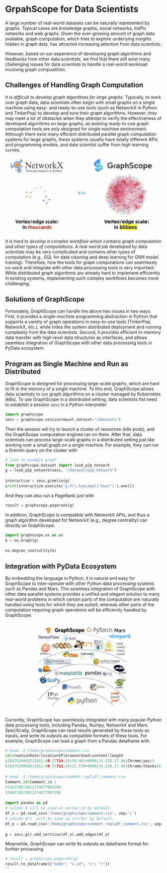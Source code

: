 # GrpahScope for Data Scientists

A large number of real-world datasets can be naturally represented by graphs. Typical cases 
are knowledge graphs, social networks, traffic networks and web graphs. Given the ever-growing amount of graph data available, graph computation, which tries to explore underlying insights hidden in graph data, has attracted increasing attention from data scientists.

However, based on our experience of developing graph algorithms and feedbacks from other data scientists, we find that there still exist many challenging issues for data scientists to handle a real-world workload involving graph compuatition.

## Challenges of Handling Graph Computation

*It is difficult to develop graph algorithms for large graphs.* Typically, to work over graph data, data scientists often begin with small graphs on a single machine using easy- and ready-to-use tools (such as NetworkX in Python and TinkerPop) to develop and tune their graph algorithms. However, they may meet a lot of obstacles when they attempt to verify the effectiveness of developed algorithms on large graphs, as existing ready-to-use graph computation tools are only designed for single machine environment. Although there exist many efficient distributed parallel graph computation systems for large graphs, these systems usually have totally different APIs and programming models, and data scientist suffer from high learning curves.

![Graph scales of networkx and graphscope](./images/graph-scale.png)

*It is hard to develop a complex workflow which contains graph computation and other types of computations.* A real-world job developed by data scientists may be very complicated and contains other types of computation (e.g., SQL for data cleaning and deep learning for GNN model training). Therefore, how the tools for graph computations can seamlessly co-work and integrate with other data processing tools is very important. While distributed graph algorithms are already hard to implement efficiently in existing systems, implementing such complex workflows becomes more challenging.


## Solutions of GraphScope

Fortunately, GraphScope can handle the above two issues in two ways. First, it provides a single-machine programming abstraction in Python that supports a variety of graph operations in easy-to-use tools (TinkerPop, NetworkX, etc.), while hides the system distributed deployment and running complexity from the data scientists. Second, it provides efficient in-memory data transfer with high-level data structures as interfaces, and allows seamless integration of GraphScope with other data processing tools in PyData ecosystem.

## Program as Single Machine and Run as Distributed 

GraphScope is designed for processing large-scale graphs, which are hard to fit in the memory of a single machine. To this end, GraphScope allows data scientists to run graph algorithms on a cluster managed by Kubernetes (k8s). To use GraphScope in a distributed setting, data scientists fist need to establish a session `sess` in a Python interpreter.

```python
import graphscope
sess = graphscope.session(mount_dataset="/datasets")
```

Then the session will try to launch a cluster of resources (k8s pods), and the GraphScope computation engines ran on them. After that, data scientists can process large-scale graphs in a distributed setting just like working over a small graph on a single machine. For example, they can run a Gremlin query on the cluster with 

```python
# load an example graph
from graphscope.dataset import load_p2p_network
g = load_p2p_network(sess, "/dataset/p2p_network")

interactive = sess.gremlin(g)
print(interactive.execute('g.V().hasLabel("host")').one())
```

And they can also run a PageRank just with
```python
result = graphscope.pagerank(g)
```

In addition, GraphScope is compatible with NetworkX APIs, and thus a graph algorithm developed for NetworkX (e.g., degree centrality) can directly on GraphScope:
```python
import graphscope.nx as nx
G = nx.Graph(g)

nx.degree_centrality(G)
```

## Integration with PyData Ecosystem

By embedding the language in Python, it is natural and easy for GraphScope to inter-operate with other Python data processing systems such as Pandas and Mars. This seamless integration of GraphScope with other data-parallel systems provides a unified and elegant solution to many real-world problems in which certain parts of the computation are naturally handled using tools for which they are suited; whereas other parts of the computation requiring graph operations will be efficiently handled by GraphScope.

![GraphScope in PyData ecosystem](./images/pydata-eco.png)

Currently, GraphScope has seamlessly integrated with many popular Python data processing tools, including Pandas, Numpy, NetworkX and Mars. Specifically, GraphScope can read results generated by these tools as inputs, and write its outputs as compatible formats of these tools. For example, GraphScope can load a graph from a Pandas dataframe with.

```python
# head -3 /home/graphscope/comment.csv
id|creationDate|locationIP|browserUsed|content|length
618475290625|2011-08-17T14:26:59.961+0000|31.210.17.48|Chrome|yes|3
618475290626|2011-08-17T11:10:21.570+0000|31.210.17.48|Chrome|thanks|6

# head -3 /home/graphscope/comment_replyOf_comment.csv
Comment.id|Comment.id.1
274877907301|274877907299
274877907302|274877907299

import pandas as pd
# column 0 will be used as vertex_id by default.
df_v = pd.read_csv('/home/graphscope/comment.csv', sep='|')
# column 0/1  will be used as src/dst by default.
df_e = pd.read_csv('/home/graphscope/comment_replyOf_comment.csv', sep='|')

g = sess.g().add_vertices(df_v).add_edges(df_e)
```

Meanwhile, GraphScope can write its outputs as dataframe format for further processing.
```python
# result = graphscope.pagerank(g)
result.to_dataframe({"node": "v.id", "r": "r"})
``

